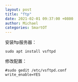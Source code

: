 ```yaml
---
layout: post
title: "ftp"
date: 2021-02-01 09:37:00 +0800
author: Michael
categories: SmartOT
---
```


安装ftp服务器：

	sudo apt install vsftpd

修改配置：

	#sudo gedit /etc/vsftpd.conf
	write_enable=YES